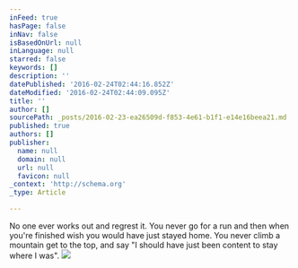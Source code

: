 ```yaml
---
inFeed: true
hasPage: false
inNav: false
isBasedOnUrl: null
inLanguage: null
starred: false
keywords: []
description: ''
datePublished: '2016-02-24T02:44:16.852Z'
dateModified: '2016-02-24T02:44:09.095Z'
title: ''
author: []
sourcePath: _posts/2016-02-23-ea26509d-f853-4e61-b1f1-e14e16beea21.md
published: true
authors: []
publisher:
  name: null
  domain: null
  url: null
  favicon: null
_context: 'http://schema.org'
_type: Article

---
```

No one ever works out and regrest it. You never go for a run and then when you're finished wish you would have just stayed home. You never climb a mountain get to the top, and say "I should have just been content to stay where I was".
![](https://the-grid-user-content.s3-us-west-2.amazonaws.com/0a655ef2-2989-4fc5-aee7-356a230dfafb.jpg)